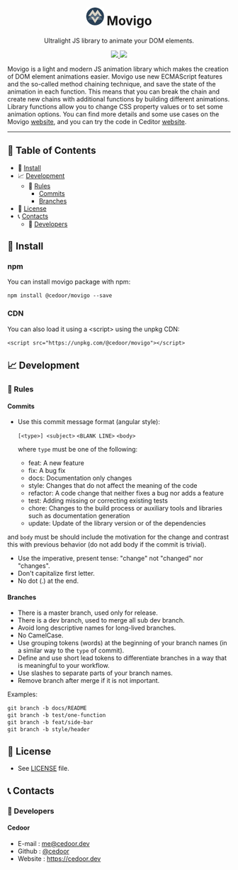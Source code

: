 <p align="center">
    <h1 align="center">
        <img width="40" src="https://raw.githubusercontent.com/cedoor/movigo/master/resources/icon.png">
        Movigo
    </h1>
    <p align="center">Ultralight JS library to animate your DOM elements.</p>
</p>
    
<p align="center">
    <a href="https://github.com/cedoor/movigo/blob/master/LICENSE" target="_blank">
        <img src="https://img.shields.io/github/license/cedoor/movigo.svg?style=flat-square">
    </a>
    <a href="https://david-dm.org/cedoor/movigo?type=dev" target="_blank">
        <img src="https://img.shields.io/david/dev/cedoor/movigo.svg?style=flat-square">
    </a>
</p>

Movigo is a light and modern JS animation library which makes the creation of DOM element animations easier.
Movigo use new ECMAScript features and the so-called method chaining technique, and save the state of the animation in each function.
This means that you can break the chain and create new chains with additional functions by building different animations.
Library functions allow you to change CSS property values or to set some animation options.
You can find more details and some use cases on the Movigo [website](https://movigo.cedoor.dev),
and you can try the code in Ceditor [website](https://ceditor.cedoor.dev/40d7fcbb1d31d30fa9932bfcdeff91cd/movigo.js).

________________________________

## :paperclip: Table of Contents
- :hammer: [Install](#hammer-install)
- :chart_with_upwards_trend: [Development](#chart_with_upwards_trend-development)
  - :scroll: [Rules](#scroll-rules)
    - [Commits](#commits)
    - [Branches](#branches)
- :page_facing_up: [License](#page_facing_up-license)
- :telephone_receiver: [Contacts](#telephone_receiver-contacts)
  - :boy: [Developers](#boy-developers)

## :hammer: Install

### npm

You can install movigo package with npm:

    npm install @cedoor/movigo --save
    
### CDN

You can also load it using a \<script> using the unpkg CDN:
    
    <script src="https://unpkg.com/@cedoor/movigo"></script>

## :chart_with_upwards_trend: Development

### :scroll: Rules

#### Commits

* Use this commit message format (angular style):  

    `[<type>] <subject>`
    `<BLANK LINE>`
    `<body>`

    where `type` must be one of the following:

    - feat: A new feature
    - fix: A bug fix
    - docs: Documentation only changes
    - style: Changes that do not affect the meaning of the code
    - refactor: A code change that neither fixes a bug nor adds a feature
    - test: Adding missing or correcting existing tests
    - chore: Changes to the build process or auxiliary tools and libraries such as documentation generation
    - update: Update of the library version or of the dependencies

and `body` must be should include the motivation for the change and contrast this with previous behavior (do not add body if the commit is trivial). 

* Use the imperative, present tense: "change" not "changed" nor "changes".
* Don't capitalize first letter.
* No dot (.) at the end.

#### Branches

* There is a master branch, used only for release.
* There is a dev branch, used to merge all sub dev branch.
* Avoid long descriptive names for long-lived branches.
* No CamelCase.
* Use grouping tokens (words) at the beginning of your branch names (in a similar way to the `type` of commit).
* Define and use short lead tokens to differentiate branches in a way that is meaningful to your workflow.
* Use slashes to separate parts of your branch names.
* Remove branch after merge if it is not important.

Examples:
    
    git branch -b docs/README
    git branch -b test/one-function
    git branch -b feat/side-bar
    git branch -b style/header

## :page_facing_up: License
* See [LICENSE](https://github.com/cedoor/movigo/blob/master/LICENSE) file.

## :telephone_receiver: Contacts
### :boy: Developers

#### Cedoor
* E-mail : me@cedoor.dev
* Github : [@cedoor](https://github.com/cedoor)
* Website : https://cedoor.dev
